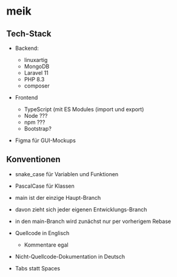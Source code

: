 # meik

## Tech-Stack

- Backend:
  - linuxartig
  - MongoDB
  - Laravel 11
  - PHP 8.3
  - composer
- Frontend
  - TypeScript (mit ES Modules (import und export)
  - Node ???
  - npm ???
  - Bootstrap?

- Figma für GUI-Mockups

## Konventionen

- snake_case für Variablen und Funktionen
- PascalCase für Klassen

- main ist der einzige Haupt-Branch
- davon zieht sich jeder eigenen Entwicklungs-Branch
- in den main-Branch wird zunächst nur per vorherigem Rebase

- Quellcode in Englisch
  - Kommentare egal

- Nicht-Quellcode-Dokumentation in Deutsch

- Tabs statt Spaces
